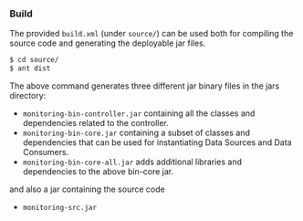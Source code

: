 ### Build
The provided `build.xml` (under `source/`) can be used both for compiling the source code and generating the deployable jar files.

```sh
$ cd source/
$ ant dist
```

The above command generates three different jar binary files in the jars directory:

- `monitoring-bin-controller.jar` containing all the classes and dependencies related to the controller.
- `monitoring-bin-core.jar` containing a subset of classes and dependencies that can be used for instantiating Data Sources and Data Consumers.
- `monitoring-bin-core-all.jar` adds additional libraries and dependencies to the above bin-core jar.

and also a jar containing the source code
- `monitoring-src.jar`
